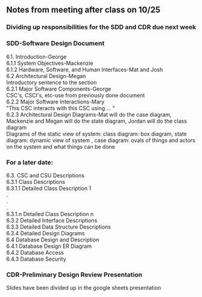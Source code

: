 ## Notes from meeting after class on 10/25

### Dividing up responsibilities for the SDD and CDR due next week 

### SDD-Software Design Document  
6.1.      Introduction-George   
6.1.1     System Objectives-Mackenzie  
6.1.2     Hardware, Software, and Human Interfaces-Mat and Josh  
6.2       Architectural Design-Megan  
Introductory sentence to the section  
6.2.1     Major Software Components-George  
CSC's, CSCI's, etc-use from previously done document  
6.2.2     Major Software Interactions-Mary  
"This CSC interacts with this CSC using ... "  
6.2.3     Architectural Design Diagrams-Mat will do the case diagram, Mackenzie and Megan will do the state diagram, Jordan will do the class diagram     
Diagrams of the static view of system: 
class diagram: box diagram, state diagram: dynamic view of system , case diagram: ovals of things and actors on the system and what things can be done
  
### For a later date:   
6.3.      CSC and CSU Descriptions  
6.3.1     Class Descriptions  
6.3.1.1   Detailed Class Description 1  
.  
.  
.  
6.3.1.n   Detailed Class Description n  
6.3.2     Detailed Interface Descriptions  
6.3.3     Detailed Data Structure Descriptions  
6.3.4     Detailed Design Diagrams  
6.4       Database Design and Description  
6.4.1     Database Design ER Diagram  
6.4.2     Database Access  
6.4.3     Database Security


### CDR-Preliminary Design Review Presentation  
Slides have been divided up in the google sheets presentation
